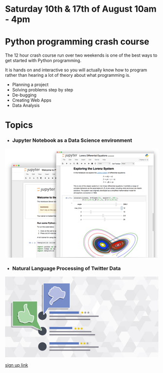 # Saturday 10th & 17th of August 10am - 4pm

# Python programming crash course

The 12 hour crash course run over two weekends is one of the best ways to get started with Python programming. 

It is hands on and interactive so you will actually know how to program rather than hearing a lot of theory about what programming is.

- Planning a project
- Solving problems step by step
- De-bugging
- Creating Web Apps
- Data Analysis

# Topics

- ### Jupyter Notebook as a Data Science environment
![](./images/jupyterpreview.png)

- ### Natural Language Processing of Twitter Data

![](./images/twitter-trump-profanity.jpg)








[sign up link](https://generalassemb.ly/education/python-programming-crash-course/melbourne/79206)